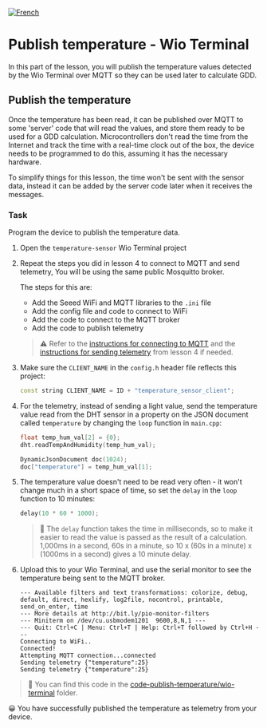 [![French](https://img.shields.io/badge/-French-purple)](translation/wio-terminal-temp-publish.fr.md)
# Publish temperature - Wio Terminal

In this part of the lesson, you will publish the temperature values detected by the Wio Terminal over MQTT so they can be used later to calculate GDD.

## Publish the temperature

Once the temperature has been read, it can be published over MQTT to some 'server' code that will read the values, and store them ready to be used for a GDD calculation. Microcontrollers don't read the time from the Internet and track the time with a real-time clock out of the box, the device needs to be programmed to do this, assuming it has the necessary hardware.

To simplify things for this lesson, the time won't be sent with the sensor data, instead it can be added by the server code later when it receives the messages.

### Task

Program the device to publish the temperature data.

1. Open the `temperature-sensor` Wio Terminal project

1. Repeat the steps you did in lesson 4 to connect to MQTT and send telemetry, You will be using the same public Mosquitto broker.

    The steps for this are:

    - Add the Seeed WiFi and MQTT libraries to the `.ini` file
    - Add the config file and code to connect to WiFi
    - Add the code to connect to the MQTT broker
    - Add the code to publish telemetry

    > ⚠️ Refer to the [instructions for connecting to MQTT](../../../1-getting-started/lessons/4-connect-internet/wio-terminal-mqtt.md) and the [instructions for sending telemetry](../../../1-getting-started/lessons/4-connect-internet/wio-terminal-telemetry.md) from lesson 4 if needed.

1. Make sure the `CLIENT_NAME` in the `config.h` header file reflects this project:

    ```cpp
    const string CLIENT_NAME = ID + "temperature_sensor_client";
    ```

1. For the telemetry, instead of sending a light value, send the temperature value read from the DHT sensor in a property on the JSON document called `temperature` by changing the `loop` function in `main.cpp`:

    ```cpp
    float temp_hum_val[2] = {0};
    dht.readTempAndHumidity(temp_hum_val);

    DynamicJsonDocument doc(1024);
    doc["temperature"] = temp_hum_val[1];
    ```

1. The temperature value doesn't need to be read very often - it won't change much in a short space of time, so set the `delay` in the `loop` function to 10 minutes:

    ```cpp
    delay(10 * 60 * 1000);
    ```

    > 💁 The `delay` function takes the time in milliseconds, so to make it easier to read the value is passed as the result of a calculation. 1,000ms in a second, 60s in a minute, so 10 x (60s in a minute) x (1000ms in a second) gives a 10 minute delay.

1. Upload this to your Wio Terminal, and use the serial monitor to see the temperature being sent to the MQTT broker.

    ```output
    --- Available filters and text transformations: colorize, debug, default, direct, hexlify, log2file, nocontrol, printable, send_on_enter, time
    --- More details at http://bit.ly/pio-monitor-filters
    --- Miniterm on /dev/cu.usbmodem1201  9600,8,N,1 ---
    --- Quit: Ctrl+C | Menu: Ctrl+T | Help: Ctrl+T followed by Ctrl+H ---
    Connecting to WiFi..
    Connected!
    Attempting MQTT connection...connected
    Sending telemetry {"temperature":25}
    Sending telemetry {"temperature":25}
    ```

> 💁 You can find this code in the [code-publish-temperature/wio-terminal](code-publish-temperature/wio-terminal) folder.

😀 You have successfully published the temperature as telemetry from your device.
